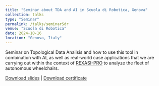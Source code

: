 ```yaml
---
title: "Seminar about TDA and AI in Scuola di Robotica, Genova"
collection: talks
type: "Seminar"
permalink: /talks/seminarSdr
venue: "Scuola di Robotica"
date: 2024-10-16
location: "Genova, Italy"
---
```


Seminar on Topological Data Analisis and how to use this tool in combination with AI, as well as real-world case applications that we are carrying out within the context of [REXASI-PRO](https://rexasi-pro.spindoxlabs.com/) to analyze the fleet of autonomous wheelchairs.

[Download slides](https://victosdur77.github.io/files/Seminario.pdf) | [Download certificate](https://victosdur77.github.io/files/Victor_Toscano_Duran_Lecture_Certificate_SdR_2024.pdf)

